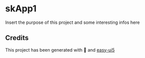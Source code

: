 # skApp1

Insert the purpose of this project and some interesting infos here

## Credits

This project has been generated with 💙 and [easy-ui5](https://github.com/SAP)
